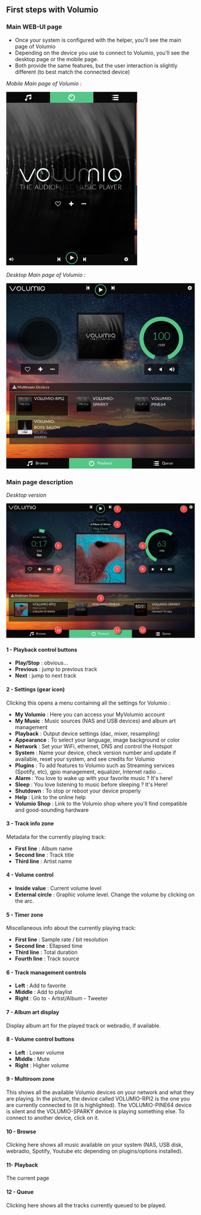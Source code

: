  ## First steps with Volumio

### Main WEB-UI page

* Once your system is configured with the helper, you'll see the main page of Volumio
* Depending on the device you use to connect to Volumio, you'll see the desktop page or the mobile page.
* Both provide the same features, but the user interaction is slightly different (to best match the connected device)

_Mobile Main page of Volumio :_

<img src="./img/mobile-main-page.png" width="350">

_Desktop Main page of Volumio :_

<img src="./img/desktop-main-page.png" width="624">

### Main page description

_Desktop version_

<img src="./img/main-page-descr.png">

#### 1 - Playback control buttons

* __Play/Stop__ : obvious...
* __Previous__ : jump to previous track
* __Next__ : jump to next track

#### 2 - Settings (gear icon)

Clicking this opens a menu containing all the settings for Volumio :

 * __My Volumio__ : Here you can access your MyVolumio account
 * __My Music__ : Music sources (NAS and USB devices) and album art management
 * __Playback__ : Output device settings (dac, mixer, resampling)
 * __Appearance__ : To select your language, image background or color
 * __Network__ : Set your WiFi, ethernet, DNS and control the Hotspot
 * __System__ : Name your device, check version number and update if available, reset your system, and see credits for Volumio
 * __Plugins__ : To add features to Volumio such as Streaming services (Spotify, etc), gpio management, equalizer, Internet radio ...
 * __Alarm__ : You love to wake up with your favorite music ? It's here!
 * __Sleep__ : You love listening to music before sleeping ? It's Here!
 * __Shutdown__ : To stop or reboot your device properly
 * __Help__ : Link to the online help
 * __Volumio Shop__ : Link to the Volumio shop where you'll find compatible and good-sounding hardware

#### 3 - Track info zone

Metadata for the currently playing track:

* __First line__ : Album name
* __Second line__ : Track title
* __Third line__ : Artist name

#### 4 - Volume control

* __Inside value__ : Current volume level
* __External circle__ : Graphic volume level. Change the volume by clicking on the arc.

#### 5 - Timer zone

Miscellaneous info about the currently playing track:

* __First line__ : Sample rate / bit resolution
* __Second line__ : Ellapsed time
* __Third line__ : Total duration
* __Fourth line__ : Track source

#### 6 - Track management controls

* __Left__ : Add to favorite
* __Middle__ : Add to playlist
* __Right__ : Go to - Artist/Album - Tweeter

#### 7 - Album art display

Display album art for the played track or webradio, if available.

#### 8 - Volume control buttons

* __Left__ : Lower volume
* __Middle__ : Mute
* __Right__ : Higher volume

#### 9 - Multiroom zone

This shows all the available Volumio devices on your network and what they are playing. In the picture, the device called VOLUMIO-RPI2 is the one you are currently connected to (it is highlighted). The VOLUMIO-PINE64 device is silent and the VOLUMIO-SPARKY device is playing something else. To connect to another device, click on it.

#### 10 - Browse

Clicking here shows all music available on your system (NAS, USB disk, webradio, Spotify, Youtube etc depending on plugins/options installed).

#### 11- Playback

The current page

#### 12 - Queue

Clicking here shows all the tracks currently queued to be played.

